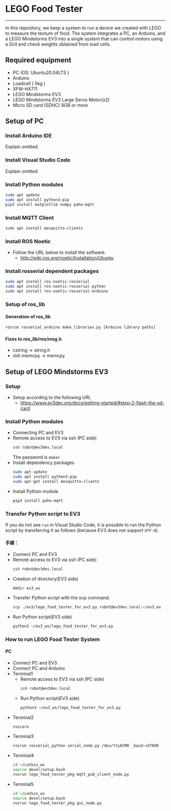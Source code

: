 # LEGO Food Tester
----------------------
In this repository, we keep a system to run a device we created with LEGO to measure the texture of food. The system integrates a PC, an Arduino, and a LEGO Mindstorms EV3 into a single system that can control motors using a GUI and check weights obtained from load cells.

## Required equipment
- PC  (OS:  Ubuntu20.04LTS  )
- Arduino
- Loadcell  ( 5kg )
- XFW-HX711
- LEGO Mindstorms EV3
- LEGO Mindstorms EV3 Large Servo Motor(x2)
- Micro SD card (SDHC) 8GB or more

## Setup of PC
### Install Arduino IDE
Explain omitted
### Install Visual Studio Code
Explain omitted
### Install Python modules
``` Bash
sudo apt update
sudo apt install python3-pip
pip3 install matplotlib numpy paho-mqtt
```
### Install MQTT Client
``` Bash
sudo apt install mosquitto-clients
```
### Install ROS Noetic
- Follow the URL below to install the software.
    - http://wiki.ros.org/noetic/Installation/Ubuntu
### Install rosserial dependent packages
``` Bash
sudo apt install ros-noetic-rosserial
sudo apt install ros-noetic-rosserial-python
sudo apt install ros-noetic-rosserial-arduino
```
### Setup of ros_lib
#### Generation of ros_lib
``` Bash
rosrun rosserial_arduino make_libraries.py [Arduino library paths]
```
#### Fixes to ros_lib/ros/msg.h
- cstring -> string.h
- std::memcpy -> memcpy

## Setup of LEGO Mindstorms EV3
### Setup
- Setup according to the following URL
    - https://www.ev3dev.org/docs/getting-started/#step-2-flash-the-sd-card
### Install Python modules
- Connecting PC and EV3
- Remote access to EV3 via ssh (PC side)
    ``` Bash
    ssh robot@ev3dev.local
    ```
    The password is `maker`
- Install dependency packages
    ``` Bash
    sudo apt update
    sudo apt install python3-pip
    sudo apt-get install mosquitto-clients
    ```
- Install Python module
    ``` Bash
    pip3 install paho-mqtt
    ```
### Transfer Python script to EV3
If you do not see `run` in Visual Studio Code, it is possible to run the Python script by transferring it as follows (because EV3 does not support `UTF-8`).
#### 手順：
- Connect PC and EV3
- Remote access to EV3 via ssh (PC side)
    ``` Bash
    ssh robot@ev3dev.local
    ```
- Creation of directory(EV3 side)
    ```
    mkdir ev3_ws
    ```
- Transfer Python script with the scp command.
    ``` Bash
    scp ./ev3/lego_food_tester_for_ev3.py robot@ev3dev.local:~/ev3_ws
    ```
- Run Python script(EV3 side)
    ``` Bash
    python3 ~/ev3_ws/lego_food_tester_for_ev3.py
    ```

### How to run LEGO Food Tester System
#### PC
- Connect PC and EV3
- Connect PC and Arduino
- Terminal1
    - Remote access to EV3 via ssh (PC side)
        ``` Bash
        ssh robot@ev3dev.local
        ```
    - Run Python script(EV3 side)
        ``` Bash
        python3 ~/ev3_ws/lego_food_tester_for_ev3.py
        ```
- Terminal2
    ```Bash
    roscore
    ```
- Terminal3
    ```Bash
    rosrun rosserial_python serial_node.py /dev/ttyACM0 _baud:=57600
    ```
- Terminal4
    ```Bash
    cd ~/catkin_ws
    source devel/setup.bash
    rosrun lego_food_tester_pkg mqtt_pub_client_node.py
    ```
- Terminal5
    ```Bash
    cd ~/catkin_ws
    source devel/setup.bash
    rosrun lego_food_tester_pkg gui_node.py
    ```



